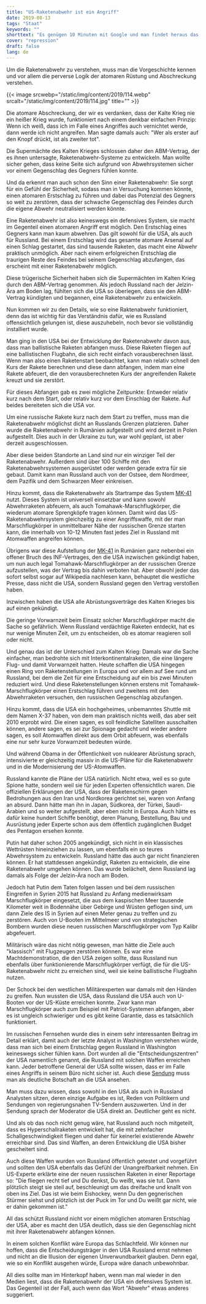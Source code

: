 ```yaml
---
title: "US-Raketenabwehr ist ein Angriff"
date: 2019-08-13
tags: "Staat"
keywords: ""
shorttext: "Es genügen 10 Minuten mit Google und man findet heraus das die USA nicht verteidigen sondern mit den Raktenabwehrsystem angreifen."
cover: "repression"
draft: false
lang: de
---
```


Um die Raketenabwehr zu verstehen, muss man die Vorgeschichte kennen und vor allem die perverse Logik der atomaren Rüstung und Abschreckung verstehen.

{{< image srcwebp="/static/img/content/2019/114.webp" srcalt="/static/img/content/2019/114.jpg" title="" >}}

Die atomare Abschreckung, der wir es verdanken, dass der Kalte Krieg nie ein heißer Krieg wurde, funktioniert nach einem denkbar einfachen Prinzip: Wenn ich weiß, dass ich im Falle eines Angriffes auch vernichtet werde, dann werde ich nicht angreifen. Man sagte damals auch: "Wer als erster auf den Knopf drückt, ist als zweiter tot".

Die Supermächte des Kalten Krieges schlossen daher den ABM-Vertrag, der es ihnen untersagte, Raketenabwehr-Systeme zu entwickeln. Man wollte sicher gehen, dass keine Seite sich aufgrund von Abwehrsystemen sicher vor einem Gegenschlag des Gegners fühlen konnte.

Und da erkennt man auch schon den Sinn einer Raketenabwehr: Sie sorgt für ein Gefühl der Sicherheit, sodass man in Versuchung kommen könnte, einen atomaren Erstschlag zu führen und dabei das Potenzial des Gegners so weit zu zerstören, dass der schwache Gegenschlag des Feindes durch die eigene Abwehr neutralisiert werden könnte.

Eine Raketenabwehr ist also keineswegs ein defensives System, sie macht im Gegenteil einen atomaren Angriff erst möglich. Den Erstschlag eines Gegners kann man kaum abwehren. Das gilt sowohl für die USA, als auch für Russland. Bei einem Erstschlag wird das gesamte atomare Arsenal auf einen Schlag gestartet, das sind tausende Raketen, das macht eine Abwehr praktisch unmöglich. Aber nach einem erfolgreichen Erstschlag die traurigen Reste des Feindes bei seinem Gegenschlag abzufangen, das erscheint mit einer Raketenabwehr möglich.

Diese trügerische Sicherheit haben sich die Supermächten im Kalten Krieg durch den ABM-Vertrag genommen. Als jedoch Russland nach der Jelzin-Ära am Boden lag, fühlten sich die USA so überlegen, dass sie den ABM-Vertrag kündigten und begannen, eine Raketenabwehr zu entwickeln.

Nun kommen wir zu den Details, wie so eine Raktenabwehr funktioniert, denn das ist wichtig für das Verständnis dafür, wie es Russland offensichtlich gelungen ist, diese auszuhebeln, noch bevor sie vollständig installiert wurde.

Man ging in den USA bei der Entwicklung der Raketenabwehr davon aus, dass man ballistische Raketen abfangen muss. Diese Raketen fliegen auf eine ballistischen Flugbahn, die sich recht einfach vorausberechnen lässt. Wenn man also einen Raketenstart beobachtet, kann man relativ schnell den Kurs der Rakete berechnen und diese dann abfangen, indem man eine Rakete abfeuert, die den vorausberechneten Kurs der angreifenden Rakete kreuzt und sie zerstört.

Für dieses Abfangen gab es zwei mögliche Zeitpunkte: Entweder relativ kurz nach dem Start, oder relativ kurz vor dem Einschlag der Rakete. Auf beides bereiteten sich die USA vor.

Um eine russische Rakete kurz nach dem Start zu treffen, muss man die Raketenabwehr möglichst dicht an Russlands Grenzen platzieren. Daher wurde die Raketenabwehr in Rumänien aufgestellt und wird derzeit in Polen aufgestellt. Dies auch in der Ukraine zu tun, war wohl geplant, ist aber derzeit ausgeschlossen.

Aber diese beiden Standorte an Land sind nur ein winziger Teil der Raketenabwehr. Außerdem sind über 100 Schiffe mit den Raketenabwehrsystemen ausgerüstet oder werden gerade extra für sie gebaut. Damit kann man Russland auch von der Ostsee, dem Nordmeer, dem Pazifik und dem Schwarzen Meer einkreisen.

Hinzu kommt, dass die Raketenabwehr als Startrampe das System [MK-41](https://en.wikipedia.org/wiki/Mark_41_Vertical_Launching_System "Mark 41 Vertical Launching System") nutzt. Dieses System ist universell einsetzbar und kann sowohl Abwehrraketen abfeuern, als auch Tomahawk-Marschflugkörper, die wiederum atomare Sprengköpfe tragen können. Damit wird das US-Raketenabwehrsystem gleichzeitig zu einer Angriffswaffe, mit der man Marschflugkörper in unmittelbarer Nähe der russischen Grenze starten kann, die innerhalb von 10-12 Minuten fast jedes Ziel in Russland mit Atomwaffen angreifen können.

Übrigens war diese Aufstellung der [MK-41](https://www.armyrecognition.com/october_2018_global_defense_security_army_news_industry/deployment_of_us_mk_41_missile_systems_in_romania_poland_contradicts_inf_treaty.html "Deployment of US Mk 41 missile systems in Romania, Poland contradicts INF Treaty") in Rumänien ganz nebenbei ein offener Bruch des INF-Vertrages, den die USA inzwischen gekündigt haben, um nun auch legal Tomahawk-Marschflugkörper an der russischen Grenze aufzustellen, was der Vertrag bis dahin verboten hat. Aber obwohl jeder das sofort selbst sogar auf Wikipedia nachlesen kann, behauptet die westliche Presse, dass nicht die USA, sondern Russland gegen den Vertrag verstoßen haben.

Inzwischen haben die USA alle Abrüstungsverträge des Kalten Krieges bis auf einen gekündigt.

Die geringe Vorwarnzeit beim Einsatz solcher Marschflugkörper macht die Sache so gefährlich. Wenn Russland verdächtige Raketen entdeckt, hat es nur wenige Minuten Zeit, um zu entscheiden, ob es atomar reagieren soll oder nicht.

Und genau das ist der Unterschied zum Kalten Krieg: Damals war die Sache einfacher, man bedrohte sich mit Interkontinentalraketen, die eine längere Flug- und damit Vorwarnzeit hatten. Heute schaffen die USA hingegen einen Ring von Raketenstellungen in Europa und vor allem auf See rund um Russland, bei dem die Zeit für eine Entscheidung auf ein bis zwei Minuten reduziert wird. Und diese Raketenstellungen können erstens mit Tomahawk-Marschflugkörper einen Erstschlag führen und zweitens mit den Abwehrraketen versuchen, den russischen Gegenschlag abzufangen.

Hinzu kommt, dass die USA ein hochgeheimes, unbemanntes Shuttle mit dem Namen X-37 haben, von dem man praktisch nichts weiß, das aber seit 2010 erprobt wird. Die einen sagen, es soll feindliche Satelliten ausschalten können, andere sagen, es sei zur Spionage gedacht und wieder andere sagen, es soll Atomwaffen direkt aus dem Orbit abfeuern, was ebenfalls eine nur sehr kurze Vorwarnzeit bedeuten würde.

Und während Obama in der Öffentlichkeit von nuklearer Abrüstung sprach, intensivierte er gleichzeitig massiv in die US-Pläne für die Raketenabwehr und in die Modernisierung der US-Atomwaffen.

Russland kannte die Pläne der USA natürlich. Nicht etwa, weil es so gute Spione hatte, sondern weil sie für jeden Experten offensichtlich waren. Die offiziellen Erklärungen der USA, dass der Raketenschirm gegen Bedrohungen aus den Iran und Nordkorea gerichtet sei, waren von Anfang an absurd. Dann hätte man ihn in Japan, Südkorea, der Türkei, Saudi-Arabien und so weiter aufgestellt, aber eben nicht in Europa. Auch hätte es dafür keine hundert Schiffe benötigt, deren Planung, Bestellung, Bau und Ausrüstung jeder Experte schon aus dem öffentlich zugänglichen Budget des Pentagon ersehen konnte.

Putin hat daher schon 2005 angekündigt, sich nicht in ein klassisches Wettrüsten hineinziehen zu lassen, um ebenfalls ein so teures Abwehrsystem zu entwickeln. Russland hätte das auch gar nicht finanzieren können. Er hat stattdessen angekündigt, Raketen zu entwickeln, die eine Raketenabwehr umgehen können. Das wurde belächelt, denn Russland lag damals als Folge der Jelzin-Ära noch am Boden.

Jedoch hat Putin dem Taten folgen lassen und bei dem russischen Eingreifen in Syrien 2015 hat Russland zu Anfang medienwirksam Marschflugkörper eingesetzt, die aus dem kaspischen Meer tausende Kilometer weit in Bodennähe über Gebirge und Wüsten geflogen sind, um dann Ziele des IS in Syrien auf einen Meter genau zu treffen und zu zerstören. Auch von U-Booten im Mittelmeer und von strategischen Bombern wurden diese neuen russischen Marschflugkörper vom Typ Kalibr abgefeuert.

Militärisch wäre das nicht nötig gewesen, man hätte die Ziele auch "klassisch" mit Flugzeugen zerstören können. Es war eine Machtdemonstration, die den USA zeigen sollte, dass Russland nun ebenfalls über funktionierende Marschflugkörper verfügt, die für die US-Raketenabwehr nicht zu erreichen sind, weil sie keine ballistische Flugbahn nutzen.

Der Schock bei den westlichen Militärexperten war damals mit den Händen zu greifen. Nun wussten die USA, dass Russland die USA auch von U-Booten vor der US-Küste erreichen konnte. Zwar kann man Marschflugkörper auch zum Beispiel mit Patriot-Systemen abfangen, aber es ist ungleich schwieriger und es gibt keine Garantie, dass es tatsächlich funktioniert.

Im russischen Fernsehen wurde dies in einem sehr interessanten Beitrag im Detail erklärt, damit auch der letzte Analyst in Washington verstehen würde, dass man sich bei einem Erstschlag gegen Russland in Washington keineswegs sicher fühlen kann. Dort wurden all die "Entscheidungszentren" der USA namentlich genannt, die Russland mit solchen Waffen erreichen kann. Jeder betroffene General der USA sollte wissen, dass er im Falle eines Angriffs in seinem Büro nicht sicher ist. Auch diese [Sendung](http://vesti7.ru/video/1874609/episode/24-02-2019/ "ЭФИР ОТ 24.02.2019") muss man als deutliche Botschaft an die USA ansehen.

Man muss dazu wissen, dass sowohl in den USA als auch in Russland Analysten sitzen, deren einzige Aufgabe es ist, Reden von Politikern und Sendungen von regierungsnahen TV-Sendern auszuwerten. Und in der Sendung sprach der Moderator die USA direkt an. Deutlicher geht es nicht.

Und als ob das noch nicht genug wäre, hat Russland auch noch mitgeteilt, dass es Hyperschallraketen entwickelt hat, die mit zehnfacher Schallgeschwindigkeit fliegen und daher für keinerlei existierende Abwehr erreichbar sind. Das sind Waffen, an deren Entwicklung die USA bisher gescheitert sind.

Auch diese Waffen wurden von Russland öffentlich getestet und vorgeführt und sollten den USA ebenfalls das Gefühl der Unangreifbarkeit nehmen. Ein US-Experte erklärte eine der neuen russischen Raketen in einer Reportage so: "Die fliegen recht tief und Du denkst, Du weißt, was sie tut. Dann plötzlich steigt sie steil auf, beschleunigt um das dreifache und knallt von oben ins Ziel. Das ist wie beim Eishockey, wenn Du den gegnerischen Stürmer siehst und plötzlich ist der Puck im Tor und Du weißt gar nicht, wie er dahin gekommen ist."

All das schützt Russland nicht vor einem möglichen atomaren Erstschlag der USA, aber es macht den USA deutlich, dass sie den Gegenschlag nicht mit ihrer Raketenabwehr abfangen können.

In einem solchen Konflikt wäre Europa das Schlachtfeld. Wir können nur hoffen, dass die Entscheidungsträger in den USA Russland ernst nehmen und nicht an die Illusion der eigenen Unverwundbarkeit glauben. Denn egal, wie so ein Konflikt ausgehen würde, Europa wäre danach unbewohnbar.

All dies sollte man im Hinterkopf haben, wenn man mal wieder in den Medien liest, dass die Raketenabwehr der USA ein defensives System ist. Das Gegenteil ist der Fall, auch wenn das Wort "Abwehr" etwas anderes suggeriert.
